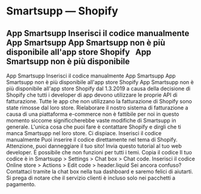 # Smartsupp — Shopify
## App Smartsupp Inserisci il codice manualmente App Smartsupp App Smartsupp non è più disponibile all'app store Shopify   App Smartsupp non è più disponibile
App Smartsupp
Inserisci il codice manualmente
App Smartsupp
App Smartsupp non è più disponibile all'app store Shopify 
App Smartsupp non è più disponibile all'app store Shopify dal 1.3.2019 a causa della decisione di Shopify che tutti i developer di app devono utilizzare le proprie API di fatturazione. Tutte le app che non utilizzano la fatturazione di Shopify sono state rimosse dal loro store. Rielaborare il nostro sistema di fatturazione a causa di una piattaforma e-commerce non è fattibile per noi in questo momento siccome significcherebbe vaste modifiche di Smartsupp in generale. L'unica cosa che puoi fare è contattare Shopify e dirgli che ti manca Smartsupp nel loro store. Ci dispiace.
Inserisci il codice manualmente
Puoi inserire il codice direttamente nel tema di Shopify.
Attenzione, puoi danneggiare il tuo sito! Invia questo tutorial al tuo web developer. È possibile che non funzioni per tutti i temi.
Copia il codice
Il tuo codice è in Smartsupp > Settings > Chat box > Chat code.
Inserisci il codice
Online store > Actions > Edit code > header.liquid
Sei ancora confuso? Contattaci tramite la chat box nella tua dashboard e saremo felici di aiutarti. Si prega di notare che il servizio clienti è incluso solo nei pacchetti a pagamento.

